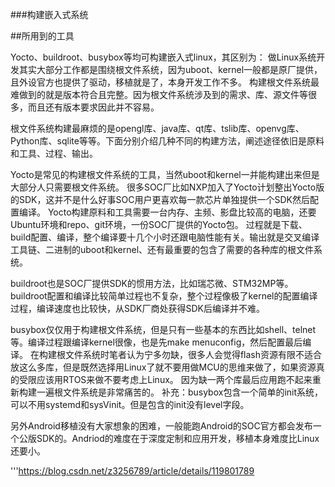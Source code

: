 ###构建嵌入式系统

##所用到的工具


Yocto、buildroot、busybox等均可构建嵌入式linux，其区别为：
做Linux系统开发其实大部分工作都是围绕根文件系统，因为uboot、kernel一般都是原厂提供，且外设官方也提供了驱动，移植就是了，本身开发工作不多。
构建根文件系统最难做到的就是版本符合且完整。因为根文件系统涉及到的需求、库、源文件等很多，而且还有版本要求因此并不容易。 

根文件系统构建最麻烦的是opengl库、java库、qt库、tslib库、openvg库、Python库、sqlite等等。下面分别介绍几种不同的构建方法，阐述途径依旧是原料和工具、过程、输出。 

Yocto是常见的构建根文件系统的工具，当然uboot和kernel一并能构建出来但是大部分人只需要根文件系统。
很多SOC厂比如NXP加入了Yocto计划整出Yocto版的SDK，这并不是什么好事SOC用户更喜欢每一款芯片单独提供一个SDK然后配置编译。
Yocto构建原料和工具需要一台内存、主频、影盘比较高的电脑，还要Ubuntu环境和repo、git环境，一份SOC厂提供的Yocto包。
过程就是下载、build配置、编译，整个编译要十几个小时还跟电脑性能有关。输出就是交叉编译工具链、二进制的uboot和kernel、还有最重要的包含了需要的各种库的根文件系统。 

buildroot也是SOC厂提供SDK的惯用方法，比如瑞芯微、STM32MP等。buildroot配置和编译比较简单过程也不复杂，整个过程像极了kernel的配置编译过程，编译速度也比较快，从SDK厂商处获得SDK后编译并不难。 

busybox仅仅用于构建根文件系统，但是只有一些基本的东西比如shell、telnet等。编译过程跟编译kernel很像，也是先make menuconfig，然后配置最后编译。 
在构建根文件系统时笔者认为宁多勿缺，很多人会觉得flash资源有限不适合放这么多库，但是既然选择用Linux了就不要用做MCU的思维来做了，如果资源真的受限应该用RTOS来做不要考虑上Linux。
因为缺一两个库最后应用跑不起来重新构建一遍根文件系统是非常痛苦的。
补充：busybox包含一个简单的init系统，可以不用systemd和sysVinit。但是包含的init没有level字段。

另外Android移植没有大家想象的困难，一般能跑Android的SOC官方都会发布一个公版SDK的。Andriod的难度在于深度定制和应用开发，移植本身难度比Linux还要小。

'''https://blog.csdn.net/z3256789/article/details/119801789
